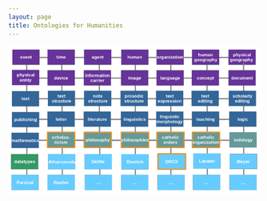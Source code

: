 ```yaml
---
layout: page
title: Ontologies for Humanities
---
```


![Image](/assets/images/NIE-ontologies-network.png)